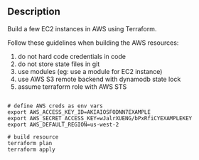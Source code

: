 ## Description

Build a few EC2 instances in AWS using Terraform.

Follow these guidelines when building the AWS resources:
1. do not hard code credentials in code
2. do not store state files in git
3. use modules (eg: use a module for EC2 instance)
4. use AWS S3 remote backend with dynamodb state lock
5. assume terraform role with AWS STS


```

# define AWS creds as env vars
export AWS_ACCESS_KEY_ID=AKIAIOSFODNN7EXAMPLE
export AWS_SECRET_ACCESS_KEY=wJalrXUENG/bPxRfiCYEXAMPLEKEY
export AWS_DEFAULT_REGION=us-west-2

# build resource
terraform plan
terraform apply
```
